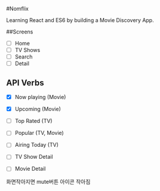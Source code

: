 #Nomflix

Learning React and ES6 by building a Movie Discovery App.

##Screens

-[ ] Home
-[ ] TV Shows
-[ ] Search
-[ ] Detail

## API Verbs

-[X] Now playing (Movie)
-[X] Upcoming (Movie)
-[ ] Top Rated (TV)
-[ ] Popular (TV, Movie)
-[ ] Airing Today (TV)
-[ ] TV Show Detail
-[ ] Movie Detail


화면작아지면 mute버튼 아이콘 작아짐

